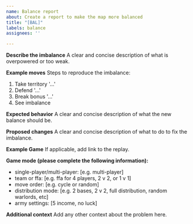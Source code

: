 ```yaml
---
name: Balance report
about: Create a report to make the map more balanced
title: "[BAL]"
labels: balance
assignees: ''

---
```


**Describe the imbalance**
A clear and concise description of what is overpowered or too weak.

**Example moves**
Steps to reproduce the imbalance:
1. Take territory '...'
2. Defend '...'
3. Break bonus '...'
4. See imbalance

**Expected behavior**
A clear and concise description of what the new balance should be.

**Proposed changes**
A clear and concise description of what to do to fix the imbalance.

**Example Game**
If applicable, add link to the replay.

**Game mode (please complete the following information):**
 - single-player/multi-player: [e.g. multi-player]
 - team or ffa: [e.g. ffa for 4 players, 2 v 2, or 1 v 1] 
 - move order: [e.g. cycle or random]
 - distribution mode: [e.g. 2 bases, 2 v 2, full distribution, random warlords, etc]
 - army settings: [5 income, no luck]

**Additional context**
Add any other context about the problem here.
